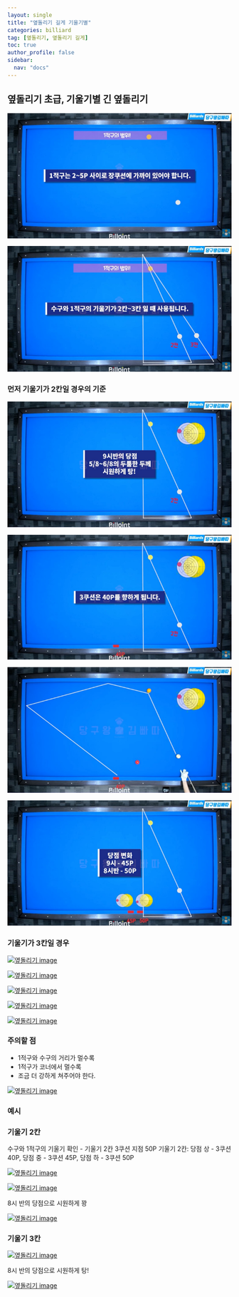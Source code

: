 ```yaml
---
layout: single
title: "옆돌리기 길게 기울기별"
categories: billiard
tag: [옆돌리기, 옆돌리기 길게] 
toc: true
author_profile: false
sidebar:
  nav: "docs"
---
```


## 옆돌리기 초급, 기울기별 긴 옆돌리기
[![옆돌리기 길게 기울기별 범위](/images/옆돌리기_길게_기울기_범위1.png)](/images/옆돌리기_길게_기울기_범위1.png)

[![옆돌리기 길게 기울기별 범위](/images/옆돌리기_길게_기울기_범위2.png)](/images/옆돌리기_길게_기울기_범위2.png)
### 먼저 기울기가 2칸일 경우의 기준
[![옆돌리기 길게 기울기 2칸](/images/옆돌리기_길게_기울기_2칸1.png)](/images/옆돌리기_길게_기울기_2칸1.png)

[![옆돌리기 길게 기울기 2칸](/images/옆돌리기_길게_기울기_2칸2.png)](/images/옆돌리기_길게_기울기_2칸2.png)

[![옆돌리기 길게 기울기 2칸](/images/옆돌리기_길게_기울기_2칸3.png)](/images/옆돌리기_길게_기울기_2칸3.png)

[![옆돌리기 길게 기울기 2칸](/images/옆돌리기_길게_기울기_2칸4.png)](/images/옆돌리기_길게_기울기_2칸4.png)

### 기울기가 3칸일 경우

[![옆돌리기 image](https://slid-users-assets-v1-seoul.s3.ap-northeast-2.amazonaws.com/public/capture_images/c4f60f7de36345168ae099026b401f22/2e55e23d-c6d7-4747-8296-b68e7f31bc1e.png)](https://slid.cc/vdocs/c4f60f7de36345168ae099026b401f22?v=f4064f7c42a3407ab8b33bc5490c58b5&start=771.3098780686646)

[![옆돌리기 image](https://slid-users-assets-v1-seoul.s3.ap-northeast-2.amazonaws.com/public/capture_images/c4f60f7de36345168ae099026b401f22/e082f6fd-55f8-42b0-9bb9-6e33393e2394.png)](https://slid.cc/vdocs/c4f60f7de36345168ae099026b401f22?v=f4064f7c42a3407ab8b33bc5490c58b5&start=775.2276239828338)

[![옆돌리기 image](https://slid-users-assets-v1-seoul.s3.ap-northeast-2.amazonaws.com/public/capture_images/c4f60f7de36345168ae099026b401f22/78d38e66-b495-4ed9-b2df-b34750eb6dbf.png)](https://slid.cc/vdocs/c4f60f7de36345168ae099026b401f22?v=f4064f7c42a3407ab8b33bc5490c58b5&start=786.1194710858307)

[![옆돌리기 image](https://slid-users-assets-v1-seoul.s3.ap-northeast-2.amazonaws.com/public/capture_images/c4f60f7de36345168ae099026b401f22/34578393-1806-4641-a7a5-a2c2fd6fa61c.png)](https://slid.cc/vdocs/c4f60f7de36345168ae099026b401f22?v=f4064f7c42a3407ab8b33bc5490c58b5&start=815.1990570076294)

[![옆돌리기 image](https://slid-users-assets-v1-seoul.s3.ap-northeast-2.amazonaws.com/public/capture_images/c4f60f7de36345168ae099026b401f22/5c3b1521-e14d-4c44-9845-ccbf3b41cede.png)](https://slid.cc/vdocs/c4f60f7de36345168ae099026b401f22?v=f4064f7c42a3407ab8b33bc5490c58b5&start=819.8847649694824)


### 주의할 점 
* 1적구와 수구의 거리가 멀수록 
* 1적구가 코너에서 멀수록 
* 조금 더 강하게 쳐주어야 한다.

[![옆돌리기 image](https://slid-users-assets-v1-seoul.s3.ap-northeast-2.amazonaws.com/public/capture_images/c4f60f7de36345168ae099026b401f22/63383e5c-bfa5-47fd-989a-f94e911c8c18.png)](https://slid.cc/vdocs/c4f60f7de36345168ae099026b401f22?v=f4064f7c42a3407ab8b33bc5490c58b5&start=834.6101610629426)

### 예시

### 기울기 2칸
수구와 1적구의 기울기 확인 - 기울기 2칸 3쿠션 지점 50P 기울기 2칸: 당점 상 - 3쿠션 40P, 당점 중 - 3쿠션 45P, 당점 하 - 3쿠션 50P

[![옆돌리기 image](https://slid-users-assets-v1-seoul.s3.ap-northeast-2.amazonaws.com/public/capture_images/c4f60f7de36345168ae099026b401f22/2ad0769a-ae93-4012-866f-f801795621eb.png)](https://slid.cc/vdocs/c4f60f7de36345168ae099026b401f22?v=f4064f7c42a3407ab8b33bc5490c58b5&start=858.3875089332428)

[![옆돌리기 image](https://slid-users-assets-v1-seoul.s3.ap-northeast-2.amazonaws.com/public/capture_images/c4f60f7de36345168ae099026b401f22/593df02a-877b-47e3-ae58-151e37554692.png)](https://slid.cc/vdocs/c4f60f7de36345168ae099026b401f22?v=f4064f7c42a3407ab8b33bc5490c58b5&start=850.8761399675751)

8시 반의 당점으로 시원하게 꽝

[![옆돌리기 image](https://slid-users-assets-v1-seoul.s3.ap-northeast-2.amazonaws.com/public/capture_images/c4f60f7de36345168ae099026b401f22/29a4cdc7-3b17-4a75-94a3-5f376cf20427.png)](https://slid.cc/vdocs/c4f60f7de36345168ae099026b401f22?v=f4064f7c42a3407ab8b33bc5490c58b5&start=861.8603149713898)

### 기울기 3칸

[![옆돌리기 image](https://slid-users-assets-v1-seoul.s3.ap-northeast-2.amazonaws.com/public/capture_images/c4f60f7de36345168ae099026b401f22/eea3c217-d1eb-4ac9-ac64-ccdd4f7d9e46.png)](https://slid.cc/vdocs/c4f60f7de36345168ae099026b401f22?v=f4064f7c42a3407ab8b33bc5490c58b5&start=878.6362590171661)

8시 반의 당점으로 시원하게 탕!

[![옆돌리기 image](https://slid-users-assets-v1-seoul.s3.ap-northeast-2.amazonaws.com/public/capture_images/c4f60f7de36345168ae099026b401f22/1673854e-ac3c-40c8-9714-7a5833c088a6.png)](https://slid.cc/vdocs/c4f60f7de36345168ae099026b401f22?v=f4064f7c42a3407ab8b33bc5490c58b5&start=887.8280719580383)
